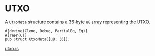 # UTXO

A `UtxoMeta` structure contains a 36-byte `u8` array representing the [UTXO].

```rust,ignore
#[derive(Clone, Debug, PartialEq, Eq)]
#[repr(C)]
pub struct UtxoMeta([u8; 36]);
```
[utxo.rs]

[UTXO]: https://learnmeabitcoin.com/technical/transaction/utxo/
[utxo.rs]: https://github.com/Arch-Network/arch-cli/blob/main/program/src/utxo.rs

